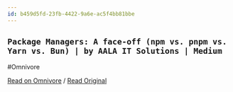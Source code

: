 ```yaml
---
id: b459d5fd-23fb-4422-9a6e-ac5f4bb81bbe
---
```


## `Package Managers: A face-off (npm vs. pnpm vs. Yarn vs. Bun) | by AALA IT Solutions | Medium`
#Omnivore

[Read on Omnivore](https://omnivore.app/me/package-managers-a-face-off-npm-vs-pnpm-vs-yarn-vs-bun-by-aala-i-192245419c1) / [Read Original](https://medium.com/@AALA-IT-Solutions/package-managers-a-face-off-npm-vs-pnpm-vs-yarn-vs-bun-d3375683fbcb)


